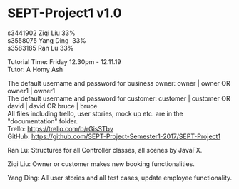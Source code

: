 # SEPT-Project1 v1.0

s3441902 Ziqi Liu   33%<br />
s3558075 Yang Ding  33%<br />
s3583185 Ran Lu     33%<br />

Tutorial Time: Friday 12.30pm - 12.11.19 <br />
Tutor: A Homy Ash

The default username and password for business owner: owner | owner OR owner1 | owner1<br />
The default username and password for customer: customer | customer OR david | david OR bruce | bruce<br />
All files including trello, user stories, mock up etc. are in the "documentation" folder.<br/>
Trello: https://trello.com/b/rGisSTbv <br/>
GitHub: https://github.com/SEPT-Project-Semester1-2017/SEPT-Project1 <br/>

Ran Lu: Structures for all Controller classes, all scenes by JavaFX.<br/>

Ziqi Liu: Owner or customer makes new booking functionalities.<br/>

Yang Ding: All user stories and all test cases, update employee functionality.

